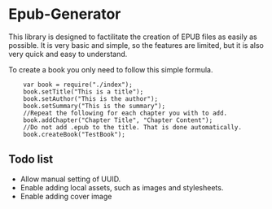 Epub-Generator
==============

This library is designed to factilitate the creation of EPUB files as easily as possible. It is very basic and simple, so the features are limited, but it is also very quick and easy to understand.

To create a book you only need to follow this simple formula.

        var book = require("./index");
        book.setTitle("This is a title");
        book.setAuthor("This is the author");
        book.setSummary("This is the summary");
        //Repeat the following for each chapter you with to add.
        book.addChapter("Chapter Title", "Chapter Content");
        //Do not add .epub to the title. That is done automatically.
        book.createBook("TestBook");

Todo list
---------
- Allow manual setting of UUID.
- Enable adding local assets, such as images and stylesheets.
- Enable adding cover image
